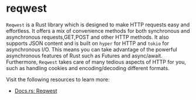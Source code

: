 # reqwest

`Reqwest` is a Rust library which is designed to make HTTP requests easy and effortless. It offers a mix of convenience methods for both synchronous and asynchronous requests,GET,POST and other HTTP methods. It also supports JSON content and is built on `hyper` for HTTP and `tokio` for asynchronous I/O. This means you can take advantage of the powerful asynchronous features of Rust such as Futures and async/await. Furthermore, `Reqwest` takes care of many tedious aspects of HTTP for you, such as handling cookies and encoding/decoding different formats.

Visit the following resources to learn more:

- [Docs.rs: Reqwest](https://docs.rs/reqwest/latest/reqwest/)
